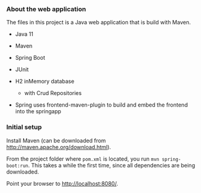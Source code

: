 ﻿### About the web application

The files in this project is a Java web application that is build with Maven.

- Java 11
- Maven
- Spring Boot
- JUnit
- H2 inMemory database
    - with Crud Repositories
    
- Spring uses frontend-maven-plugin to build and embed the frontend into the springapp
### Initial setup

Install Maven (can be downloaded from <http://maven.apache.org/download.html>).

From the project folder where `pom.xml` is located, you run `mvn spring-boot:run`.
This takes a while the first time, since all dependencies are being downloaded.

Point your browser to <http://localhost:8080/>.

